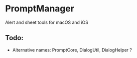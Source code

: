 # PromptManager
 Alert and sheet tools for macOS and iOS


## Todo:
- Alternative names: PromptCore, DialogUtil, DialogHelper ?